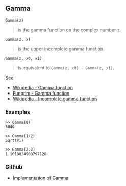 ## Gamma

```
Gamma(z) 
```

> is the gamma function on the complex number `z`.

```
Gamma(z, x) 
```

> is the upper incomplete gamma function.
 
```
Gamma(z, x0, x1) 
```

> is equivalent to `Gamma(z, x0) - Gamma(z, x1)`. 
      
See
* [Wikipedia - Gamma function](https://en.wikipedia.org/wiki/Gamma_function) 
* [Fungrim - Gamma function](http://fungrim.org/topic/Gamma_function/)
* [Wikipedia - Incomplete gamma function](https://en.wikipedia.org/wiki/Incomplete_gamma_function)

### Examples

```
>> Gamma(8)
5040

>> Gamma(1/2)
Sqrt(Pi)

>> Gamma(2.2)
1.1018024908797128
```

### Github

* [Implementation of Gamma](https://github.com/axkr/symja_android_library/blob/master/symja_android_library/matheclipse-core/src/main/java/org/matheclipse/core/builtin/Arithmetic.java#L1673) 
